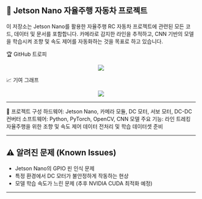 🚗 Jetson Nano 자율주행 자동차 프로젝트
---
이 저장소는 Jetson Nano를 활용한 자율주행 RC 자동차 프로젝트에 관련된 모든 코드, 데이터 및 문서를 포함합니다.
카메라로 감지한 라인을 추적하고, CNN 기반의 모델을 학습시켜 조향 및 속도 제어를 자동화하는 것을 목표로 하고 있습니다.

🏆 GitHub 트로피
<p align="center"> <img src="https://github-profile-trophy.vercel.app/?username=max312444&theme=gruvbox_purple&no-frame=true&no-bg=true"/> </p>
📈 기여 그래프
<p align="center"> <img src="https://github-readme-activity-graph.vercel.app/graph?username=max312444&theme=high-contrast"/> </p>

---

📂 프로젝트 구성
하드웨어:
Jetson Nano, 카메라 모듈, DC 모터, 서보 모터, DC-DC 컨버터
소프트웨어: Python, PyTorch, OpenCV, CNN 모델
주요 기능:
라인 트레킹
자율주행을 위한 조향 및 속도 제어
데이터 전처리 및 학습 데이터셋 준비

---

## ⚠️ 알려진 문제 (Known Issues)

- Jetson Nano의 GPIO 핀 인식 문제  
- 특정 환경에서 DC 모터가 불안정하게 작동하는 현상  
- 모델 학습 속도가 느린 문제 (추후 NVIDIA CUDA 최적화 예정)  

---
